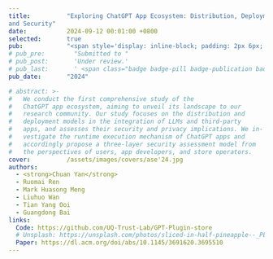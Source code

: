 ```yaml
---
title:          "Exploring ChatGPT App Ecosystem: Distribution, Deployment
and Security"
date:           2024-09-12 00:01:00 +0800
selected:       true
pub:            "<span style='display: inline-block; padding: 2px 6px; font-size: 12px; font-weight: bold; color: white; background-color: #4CAF50; border-radius: 4px;'>CCF-A</span> <span style='display: inline-block; padding: 2px 6px; font-size: 12px; font-weight: bold; color: white; background-color: #4CAF50; border-radius: 4px;'>CORE-A*</span> <span style='display: inline-block; padding: 2px 6px; font-size: 12px; font-weight: bold; color: white; background-color: #FF5733; border-radius: 4px;'>Distinguished Paper</span> <span>🏆</span> <strong><em>ASE'24: The 39th IEEE/ACM International Conference on Automated Software Engineering</em></strong>"
# pub_pre:        "Submitted to "
# pub_post:       'Under review.'
# pub_last:       ' <span class="badge badge-pill badge-publication badge-success">Spotlight</span>'
pub_date:       "2024"

# abstract: >-
#   We conduct the first comprehensive study of the
#   ChatGPT app ecosystem, aiming to unveil its landscape to our
#   research community. Our study focuses on the distribution and
#   deployment models in the integration of LLMs and third-party
#   apps, and assesses their security and privacy implications. We in-
#   vestigate the runtime execution mechanism of ChatGPT apps and
#   accordingly propose a three-layer security assessment model from
#   the perspectives of users, app developers, and store operators.
cover:          /assets/images/covers/ase'24.jpg
authors:
  - <strong>Chuan Yan</strong>
  - Ruomai Ren
  - Mark Huasong Meng
  - Liuhuo Wan
  - Tian Yang Ooi
  - Guangdong Bai
links:
  Code: https://github.com/UQ-Trust-Lab/GPT-Plugin-store
  # Unsplash: https://unsplash.com/photos/sliced-in-half-pineapple--_PLJZmHZzk
  Paper: https://dl.acm.org/doi/abs/10.1145/3691620.3695510
---
```

